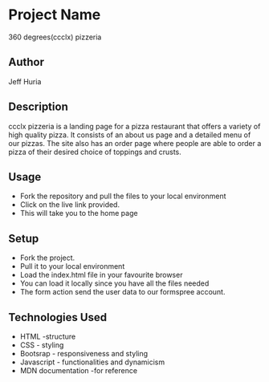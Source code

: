 # Project Name
360 degrees(ccclx) pizzeria

## Author
Jeff Huria


## Description
ccclx pizzeria is a landing page for a pizza restaurant that offers a variety of high quality pizza. It consists of an about us page and a detailed menu of our pizzas. The site also has an order page where people are able to order a pizza of their desired choice of toppings and crusts.

## Usage
* Fork the repository and pull the files to your local environment
* Click on the live link provided.
* This will take you to the home page

## Setup
* Fork the project.
* Pull it to your local environment
* Load the index.html file in your favourite browser
* You can load it locally since you have all the files needed
* The form action send the user data to our formspree account.

## Technologies Used
* HTML -structure
* CSS - styling
* Bootsrap - responsiveness and styling
* Javascript - functionalities and dynamicism
* MDN documentation -for reference

